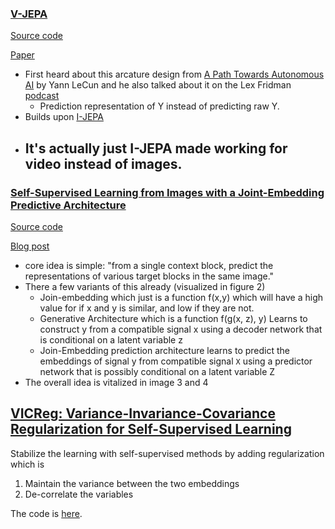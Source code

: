 

### [V-JEPA](https://ai.meta.com/blog/v-jepa-yann-lecun-ai-model-video-joint-embedding-predictive-architecture/)
[Source code](https://github.com/facebookresearch/jepa)

[Paper](https://scontent.fosl1-1.fna.fbcdn.net/v/t39.2365-6/427986745_768441298640104_1604906292521363076_n.pdf?_nc_cat=103&ccb=1-7&_nc_sid=3c67a6&_nc_ohc=UdLNygGK4qYAb4tziq3&_nc_ht=scontent.fosl1-1.fna&oh=00_AfBDEs6-Dpaz5UTY77fubARAcFPji0zQic_vWxP1YiI2QA&oe=662C8871)

- First heard about this arcature design from [A Path Towards Autonomous AI](https://www.youtube.com/watch?v=DokLw1tILlw) by Yann LeCun and he also talked about it on the Lex Fridman [podcast](https://youtu.be/5t1vTLU7s40?feature=shared&t=1564)
  - Prediction representation of Y instead of predicting raw Y.
- Builds upon [I-JEPA](https://ai.meta.com/blog/yann-lecun-ai-model-i-jepa/)
- It's actually just I-JEPA made working for video instead of images.
  - 

### [Self-Supervised Learning from Images with a Joint-Embedding Predictive Architecture](https://arxiv.org/pdf/2301.08243.pdf)
[Source code](https://github.com/facebookresearch/ijepa)

[Blog post](https://ai.meta.com/blog/yann-lecun-ai-model-i-jepa/)

- core idea is simple: "from a single context block, predict the representations of various target blocks in the same image."
- There a few variants of this already (visualized in figure 2)
  - Join-embedding which just is a function f(x,y) which will have a high value for if x and y is similar, and low if they are not.
  - Generative Architecture which is a function f(g(x, z), y) Learns to construct y from a compatible signal x using a decoder network that is conditional on a latent variable z 
  - Join-Embedding prediction architecture learns to predict the embeddings of signal y from compatible signal `X` using a predictor network that is possibly conditional on a latent variable Z
- The overall idea is vitalized in image 3 and 4

## [VICReg: Variance-Invariance-Covariance Regularization for Self-Supervised Learning](https://arxiv.org/pdf/2105.04906)
Stabilize the learning with self-supervised methods by adding regularization which is
1. Maintain the variance between the two embeddings
2. De-correlate the variables

The code is [here](https://arxiv.org/pdf/2105.04906#page=13).
